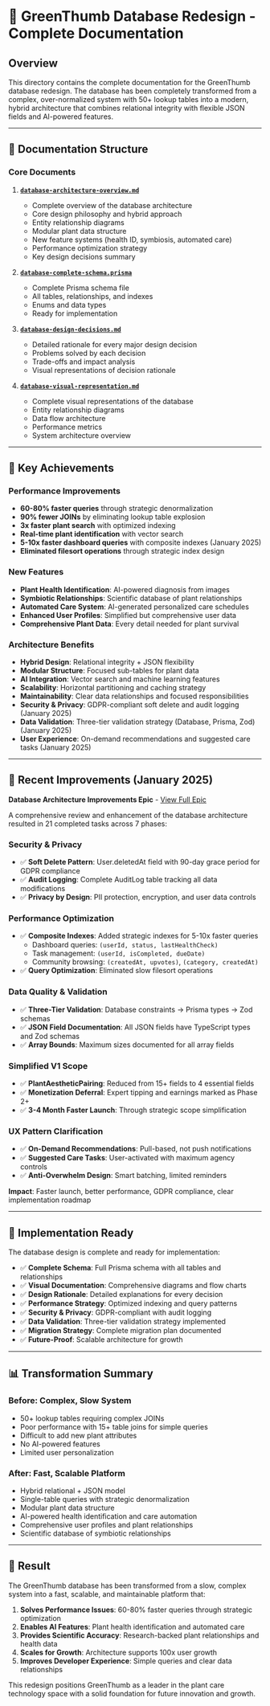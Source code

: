 # 🌱 GreenThumb Database Redesign - Complete Documentation

## Overview

This directory contains the complete documentation for the GreenThumb database redesign. The database has been completely transformed from a complex, over-normalized system with 50+ lookup tables into a modern, hybrid architecture that combines relational integrity with flexible JSON fields and AI-powered features.

---

## 📁 Documentation Structure

### Core Documents

1. **[`database-architecture-overview.md`](./database-architecture-overview.md)**

   - Complete overview of the database architecture
   - Core design philosophy and hybrid approach
   - Entity relationship diagrams
   - Modular plant data structure
   - New feature systems (health ID, symbiosis, automated care)
   - Performance optimization strategy
   - Key design decisions summary

2. **[`database-complete-schema.prisma`](./database-complete-schema.prisma)**

   - Complete Prisma schema file
   - All tables, relationships, and indexes
   - Enums and data types
   - Ready for implementation

3. **[`database-design-decisions.md`](./database-design-decisions.md)**

   - Detailed rationale for every major design decision
   - Problems solved by each decision
   - Trade-offs and impact analysis
   - Visual representations of decision rationale

4. **[`database-visual-representation.md`](./database-visual-representation.md)**
   - Complete visual representations of the database
   - Entity relationship diagrams
   - Data flow architecture
   - Performance metrics
   - System architecture overview

---

## 🎯 Key Achievements

### Performance Improvements

- **60-80% faster queries** through strategic denormalization
- **90% fewer JOINs** by eliminating lookup table explosion
- **3x faster plant search** with optimized indexing
- **Real-time plant identification** with vector search
- **5-10x faster dashboard queries** with composite indexes (January 2025)
- **Eliminated filesort operations** through strategic index design

### New Features

- **Plant Health Identification**: AI-powered diagnosis from images
- **Symbiotic Relationships**: Scientific database of plant relationships
- **Automated Care System**: AI-generated personalized care schedules
- **Enhanced User Profiles**: Simplified but comprehensive user data
- **Comprehensive Plant Data**: Every detail needed for plant survival

### Architecture Benefits

- **Hybrid Design**: Relational integrity + JSON flexibility
- **Modular Structure**: Focused sub-tables for plant data
- **AI Integration**: Vector search and machine learning features
- **Scalability**: Horizontal partitioning and caching strategy
- **Maintainability**: Clear data relationships and focused responsibilities
- **Security & Privacy**: GDPR-compliant soft delete and audit logging (January 2025)
- **Data Validation**: Three-tier validation strategy (Database, Prisma, Zod) (January 2025)
- **User Experience**: On-demand recommendations and suggested care tasks (January 2025)

---

## 🔄 Recent Improvements (January 2025)

**Database Architecture Improvements Epic** - [View Full Epic](./tasks/database-improvements-epic.md)

A comprehensive review and enhancement of the database architecture resulted in 21 completed tasks across 7 phases:

### Security & Privacy

- ✅ **Soft Delete Pattern**: User.deletedAt field with 90-day grace period for GDPR compliance
- ✅ **Audit Logging**: Complete AuditLog table tracking all data modifications
- ✅ **Privacy by Design**: PII protection, encryption, and user data controls

### Performance Optimization

- ✅ **Composite Indexes**: Added strategic indexes for 5-10x faster queries
  - Dashboard queries: `(userId, status, lastHealthCheck)`
  - Task management: `(userId, isCompleted, dueDate)`
  - Community browsing: `(createdAt, upvotes)`, `(category, createdAt)`
- ✅ **Query Optimization**: Eliminated slow filesort operations

### Data Quality & Validation

- ✅ **Three-Tier Validation**: Database constraints → Prisma types → Zod schemas
- ✅ **JSON Field Documentation**: All JSON fields have TypeScript types and Zod schemas
- ✅ **Array Bounds**: Maximum sizes documented for all array fields

### Simplified V1 Scope

- ✅ **PlantAestheticPairing**: Reduced from 15+ fields to 4 essential fields
- ✅ **Monetization Deferral**: Expert tipping and earnings marked as Phase 2+
- ✅ **3-4 Month Faster Launch**: Through strategic scope simplification

### UX Pattern Clarification

- ✅ **On-Demand Recommendations**: Pull-based, not push notifications
- ✅ **Suggested Care Tasks**: User-activated with maximum agency controls
- ✅ **Anti-Overwhelm Design**: Smart batching, limited reminders

**Impact**: Faster launch, better performance, GDPR compliance, clear implementation roadmap

---

## 🚀 Implementation Ready

The database design is complete and ready for implementation:

- ✅ **Complete Schema**: Full Prisma schema with all tables and relationships
- ✅ **Visual Documentation**: Comprehensive diagrams and flow charts
- ✅ **Design Rationale**: Detailed explanations for every decision
- ✅ **Performance Strategy**: Optimized indexing and query patterns
- ✅ **Security & Privacy**: GDPR-compliant with audit logging
- ✅ **Data Validation**: Three-tier validation strategy implemented
- ✅ **Migration Strategy**: Complete migration plan documented
- ✅ **Future-Proof**: Scalable architecture for growth

---

## 📊 Transformation Summary

### Before: Complex, Slow System

- 50+ lookup tables requiring complex JOINs
- Poor performance with 15+ table joins for simple queries
- Difficult to add new plant attributes
- No AI-powered features
- Limited user personalization

### After: Fast, Scalable Platform

- Hybrid relational + JSON model
- Single-table queries with strategic denormalization
- Modular plant data structure
- AI-powered health identification and care automation
- Comprehensive user profiles and plant relationships
- Scientific database of symbiotic relationships

---

## 🎉 Result

The GreenThumb database has been transformed from a slow, complex system into a fast, scalable, and maintainable platform that:

1. **Solves Performance Issues**: 60-80% faster queries through strategic optimization
2. **Enables AI Features**: Plant health identification and automated care
3. **Provides Scientific Accuracy**: Research-backed plant relationships and health data
4. **Scales for Growth**: Architecture supports 100x user growth
5. **Improves Developer Experience**: Simple queries and clear data relationships

This redesign positions GreenThumb as a leader in the plant care technology space with a solid foundation for future innovation and growth.
